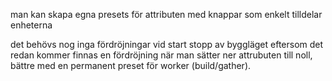 man kan skapa egna presets för attributen med knappar som enkelt tilldelar enheterna

det behövs nog inga fördröjningar vid start stopp av byggläget eftersom det redan kommer finnas en
fördröjning när man sätter ner attrubuten till noll, bättre med en permanent preset för worker (build/gather).
